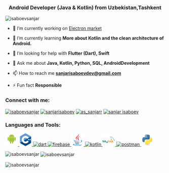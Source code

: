 <h3 align="center">Android Developer (Java & Kotlin) from Uzbekistan,Tashkent</h3>

<p align="left"> <img src="https://komarev.com/ghpvc/?username=isaboevsanjar&label=Profile%20views&color=0e75b6&style=flat" alt="isaboevsanjar" /> </p>

- 🔭 I’m currently working on [Electron market](https://github.com/e-marketuz/Electron_market)

- 🌱 I’m currently learning **More about Kotlin and the clean architecture of Android.**

- 🤝 I’m looking for help with **Flutter (Dart), Swift**

- 💬 Ask me about **Java, Kotlin, Python, SQL, AndroidDevelopment**

- 📫 How to reach me **sanjarisaboevdev@gmail.com**

- ⚡ Fun fact **Responsible**

<h3 align="left">Connect with me:</h3>
<p align="left">
<a href="https://twitter.com/isaboevsanjar" target="blank"><img align="center" src="https://raw.githubusercontent.com/rahuldkjain/github-profile-readme-generator/master/src/images/icons/Social/twitter.svg" alt="isaboevsanjar" height="30" width="40" /></a>
<a href="https://linkedin.com/in/sanjarisaboev" target="blank"><img align="center" src="https://raw.githubusercontent.com/rahuldkjain/github-profile-readme-generator/master/src/images/icons/Social/linked-in-alt.svg" alt="sanjarisaboev" height="30" width="40" /></a>
<a href="https://instagram.com/as_sanjarr" target="blank"><img align="center" src="https://raw.githubusercontent.com/rahuldkjain/github-profile-readme-generator/master/src/images/icons/Social/instagram.svg" alt="as_sanjarr" height="30" width="40" /></a>
<a href="https://www.youtube.com/c/sanjar isaboev" target="blank"><img align="center" src="https://raw.githubusercontent.com/rahuldkjain/github-profile-readme-generator/master/src/images/icons/Social/youtube.svg" alt="sanjar isaboev" height="30" width="40" /></a>
</p>

<h3 align="left">Languages and Tools:</h3>
<p align="left"> <a href="https://developer.android.com" target="_blank" rel="noreferrer"> <img src="https://raw.githubusercontent.com/devicons/devicon/master/icons/android/android-original-wordmark.svg" alt="android" width="40" height="40"/> </a> <a href="https://www.w3schools.com/cpp/" target="_blank" rel="noreferrer"> <img src="https://raw.githubusercontent.com/devicons/devicon/master/icons/cplusplus/cplusplus-original.svg" alt="cplusplus" width="40" height="40"/> </a> <a href="https://dart.dev" target="_blank" rel="noreferrer"> <img src="https://www.vectorlogo.zone/logos/dartlang/dartlang-icon.svg" alt="dart" width="40" height="40"/> </a> <a href="https://firebase.google.com/" target="_blank" rel="noreferrer"> <img src="https://www.vectorlogo.zone/logos/firebase/firebase-icon.svg" alt="firebase" width="40" height="40"/> </a> <a href="https://www.java.com" target="_blank" rel="noreferrer"> <img src="https://raw.githubusercontent.com/devicons/devicon/master/icons/java/java-original.svg" alt="java" width="40" height="40"/> </a> <a href="https://kotlinlang.org" target="_blank" rel="noreferrer"> <img src="https://www.vectorlogo.zone/logos/kotlinlang/kotlinlang-icon.svg" alt="kotlin" width="40" height="40"/> </a> <a href="https://www.mysql.com/" target="_blank" rel="noreferrer"> <img src="https://raw.githubusercontent.com/devicons/devicon/master/icons/mysql/mysql-original-wordmark.svg" alt="mysql" width="40" height="40"/> </a> <a href="https://postman.com" target="_blank" rel="noreferrer"> <img src="https://www.vectorlogo.zone/logos/getpostman/getpostman-icon.svg" alt="postman" width="40" height="40"/> </a> <a href="https://www.python.org" target="_blank" rel="noreferrer"> <img src="https://raw.githubusercontent.com/devicons/devicon/master/icons/python/python-original.svg" alt="python" width="40" height="40"/> </a> </p>

<p><img align="left" src="https://github-readme-stats.vercel.app/api/top-langs?username=isaboevsanjar&show_icons=true&locale=en&layout=compact" alt="isaboevsanjar" /></p>

<p>&nbsp;<img align="center" src="https://github-readme-stats.vercel.app/api?username=isaboevsanjar&show_icons=true&locale=en" alt="isaboevsanjar" /></p>

<p><img align="center" src="https://github-readme-streak-stats.herokuapp.com/?user=isaboevsanjar&" alt="isaboevsanjar" /></p>
